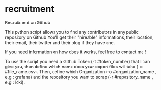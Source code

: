 # recruitment
Recruitment on Github

This python script allows you to find any contributors in any public repository on Github
  You'll get their "hireable" informations, their location, their email, their twitter and their blog if they have one.


If you need information on how does it works, feel free to contact me !

To use the script you need a Github Token (-t #token_number) that I can give you, then define which name does your export files will take (-c #file_name.csv). Then, define which Organization (-o #organization_name , e.g : grafana) and the repository you want to scrap (-r #repository_name , e.g : loki).
